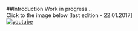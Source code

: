 ##Introduction
Work in progress... </br>
Click to the image below [last edition - 22.01.2017] <br/>
[![youtube](https://cloud.githubusercontent.com/assets/19840443/22186448/6eea2a12-e0f6-11e6-9130-508de69df870.png)](https://www.youtube.com/watch?v=qRfuXef7uSw)
